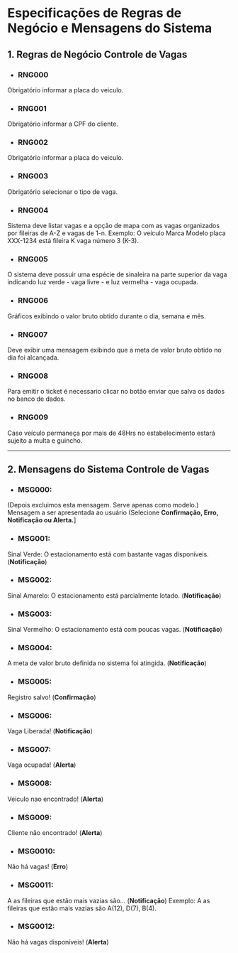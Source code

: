 # Especificações de Regras de Negócio e Mensagens do Sistema 

## 1. Regras de Negócio Controle de Vagas

- ### RNG000 
Obrigatório informar a placa do veiculo.  

- ### RNG001 
Obrigatório informar a CPF do cliente.  

- ### RNG002 
Obrigatório informar a placa do veiculo.  

- ### RNG003 
Obrigatório selecionar o tipo de vaga.  

- ### RNG004 
Sistema deve listar vagas e a opção de mapa com as vagas organizados por fileiras de A-Z e vagas de 1-n. 
Exemplo: O veículo Marca Modelo placa XXX-1234 está fileira K vaga número 3 (K-3).

- ### RNG005 
O sistema deve possuir uma espécie de sinaleira na parte superior da vaga indicando luz verde - vaga livre - e luz vermelha - vaga ocupada.

- ### RNG006 
Gráficos exibindo o valor bruto obtido durante o dia, semana e mês.

- ### RNG007
Deve exibir uma mensagem exibindo que a meta de valor bruto obtido no dia foi alcançada.

- ### RNG008
Para emitir o ticket é necessario clicar no botão enviar que salva os dados no banco de dados.

- ### RNG009
Caso veículo permaneça por mais de 48Hrs no estabelecimento estará sujeito a multa e guincho. 

***

## 2. Mensagens do Sistema Controle de Vagas

- ### MSG000:
(Depois excluimos esta mensagem. Serve apenas como modelo.)  
Mensagem a ser apresentada ao usuário (Selecione **Confirmação, Erro, Notificação ou Alerta.**]  

- ### MSG001:
Sinal Verde: O estacionamento está com bastante vagas disponíveis. (**Notificação**)

- ### MSG002:
Sinal Amarelo: O estacionamento está parcialmente lotado. (**Notificação**)

- ### MSG003:
Sinal Vermelho: O estacionamento está com poucas vagas. (**Notificação**)

- ### MSG004:
A meta de valor bruto definida no sistema foi atingida. (**Notificação**)

- ### MSG005: 
Registro salvo!  (**Confirmação**)

- ### MSG006:
Vaga Liberada! (**Notificação**)

- ### MSG007:
Vaga ocupada! (**Alerta**)

- ### MSG008:
Veiculo nao encontrado! (**Alerta**)

- ### MSG009:
Cliente não encontrado! (**Alerta**)

- ### MSG0010:
Não há vagas! (**Erro**)

- ### MSG0011:
A as fileiras que estão mais vazias são... (**Notificação**)
Exemplo: A as fileiras que estão mais vazias são A(12), D(7), B(4). 

- ### MSG0012:
Não há vagas disponíveis! (**Alerta**)



